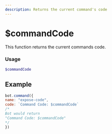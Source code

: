 ```yaml
---
description: Returns the current command's code
---
```


# $commandCode

This function returns the current commands code.

### Usage
```php
$commandCode
```

## Example

```javascript
bot.command({
name: "expose-code",
code: `Command Code: $commandCode`
/*
Bot would return
"Command Code: $commandCode"
*/
})
```

